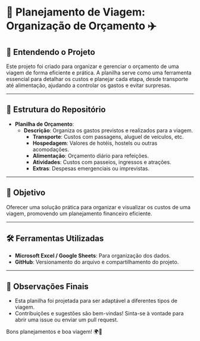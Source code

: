 # 💼 Planejamento de Viagem: Organização de Orçamento ✈️

## 📖 Entendendo o Projeto
Este projeto foi criado para organizar e gerenciar o orçamento de uma viagem de forma eficiente e prática. A planilha serve como uma ferramenta essencial para detalhar os custos e planejar cada etapa, desde transporte até alimentação, ajudando a controlar os gastos e evitar surpresas.

---

## 📂 Estrutura do Repositório
- **Planilha de Orçamento**:
  - **Descrição**:
    Organiza os gastos previstos e realizados para a viagem. 
    - **Transporte**: Custos com passagens, aluguel de veículos, etc.
    - **Hospedagem**: Valores de hotéis, hostels ou outras acomodações.
    - **Alimentação**: Orçamento diário para refeições.
    - **Atividades**: Custos com passeios, ingressos e atrações.
    - **Extras**: Despesas emergenciais ou imprevistas.

---

## 🌟 Objetivo
Oferecer uma solução prática para organizar e visualizar os custos de uma viagem, promovendo um planejamento financeiro eficiente.

---

## 🛠 Ferramentas Utilizadas
- **Microsoft Excel / Google Sheets**: Para organização dos dados.
- **GitHub**: Versionamento do arquivo e compartilhamento do projeto.


---

## 📝 Observações Finais
- Esta planilha foi projetada para ser adaptável a diferentes tipos de viagem.
- Contribuições e sugestões são bem-vindas! Sinta-se à vontade para abrir uma issue ou enviar um pull request.

Bons planejamentos e boa viagem! 🌍🚀
